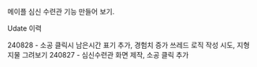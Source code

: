 메이플 심신 수련관 기능 만들어 보기.

Udate 이력

240828 - 소공 클릭시 남은시간 표기 추가, 경험치 증가 쓰레드 로직 작성 시도, 지형지물 그려보기
240827 - 심신수련관 화면 제작, 소공 클릭 추가
